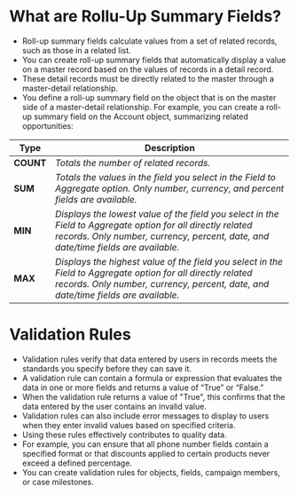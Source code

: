 # What are Rollu-Up Summary Fields?

- Roll-up summary fields calculate values from a set of related records, such as those in a related list. 
- You can create roll-up summary fields that automatically display a value on a master record based on the values of records in a detail record. 
- These detail records must be directly related to the master through a master-detail relationship.
- You define a roll-up summary field on the object that is on the master side of a master-detail relationship. For example, you can create a roll-up summary field on the Account object, summarizing related opportunities:

|**Type**|**Description**|
|--------|---------------|
|**COUNT**|*Totals the number of related records.*|
|**SUM**|*Totals the values in the field you select in the Field to Aggregate option. Only number, currency, and percent fields are available.*|
|**MIN**|*Displays the lowest value of the field you select in the Field to Aggregate option for all directly related records. Only number, currency, percent, date, and date/time fields are available.*|
|**MAX**|*Displays the highest value of the field you select in the Field to Aggregate option for all directly related records. Only number, currency, percent, date, and date/time fields are available.*|

# Validation Rules

- Validation rules verify that data entered by users in records meets the standards you specify before they can save it. 
- A validation rule can contain a formula or expression that evaluates the data in one or more fields and returns a value of “True” or “False.” 
- When the validation rule returns a value of "True", this confirms that the data entered by the user contains an invalid value. 
- Validation rules can also include error messages to display to users when they enter invalid values based on specified criteria. 
- Using these rules effectively contributes to quality data. 
- For example, you can ensure that all phone number fields contain a specified format or that discounts applied to certain products never exceed a defined percentage.
- You can create validation rules for objects, fields, campaign members, or case milestones.